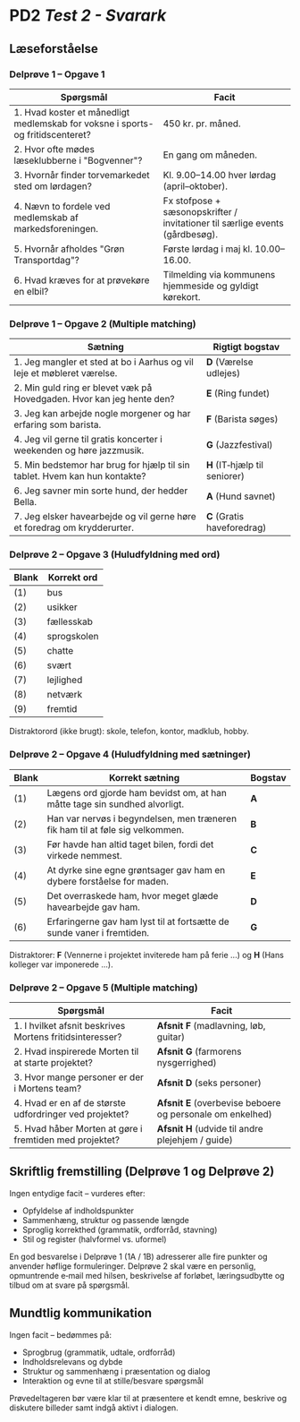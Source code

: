 # PD2 _Test 2 - Svarark_

## Læseforståelse

### Delprøve 1 – Opgave 1

| Spørgsmål | Facit |
|---|---|
| 1. Hvad koster et månedligt medlemskab for voksne i sports- og fritidscenteret? | 450 kr. pr. måned. |
| 2. Hvor ofte mødes læseklubberne i "Bogvenner"? | En gang om måneden. |
| 3. Hvornår finder torvemarkedet sted om lørdagen? | Kl. 9.00–14.00 hver lørdag (april–oktober). |
| 4. Nævn to fordele ved medlemskab af markedsforeningen. | Fx stofpose + sæsonopskrifter / invitationer til særlige events (gårdbesøg). |
| 5. Hvornår afholdes "Grøn Transportdag"? | Første lørdag i maj kl. 10.00–16.00. |
| 6. Hvad kræves for at prøvekøre en elbil? | Tilmelding via kommunens hjemmeside og gyldigt kørekort. |

<div class="spacer"></div>

### Delprøve 1 – Opgave 2 (Multiple matching)

| Sætning | Rigtigt bogstav |
|---|---|
| 1. Jeg mangler et sted at bo i Aarhus og vil leje et møbleret værelse. | **D** (Værelse udlejes) |
| 2. Min guld ring er blevet væk på Hovedgaden. Hvor kan jeg hente den? | **E** (Ring fundet) |
| 3. Jeg kan arbejde nogle morgener og har erfaring som barista. | **F** (Barista søges) |
| 4. Jeg vil gerne til gratis koncerter i weekenden og høre jazzmusik. | **G** (Jazzfestival) |
| 5. Min bedstemor har brug for hjælp til sin tablet. Hvem kan hun kontakte? | **H** (IT‑hjælp til seniorer) |
| 6. Jeg savner min sorte hund, der hedder Bella. | **A** (Hund savnet) |
| 7. Jeg elsker havearbejde og vil gerne høre et foredrag om krydderurter. | **C** (Gratis haveforedrag) |

<div class="page-break"></div>

### Delprøve 2 – Opgave 3 (Huludfyldning med ord)

| Blank | Korrekt ord |
|---|---|
| (1) | bus |
| (2) | usikker |
| (3) | fællesskab |
| (4) | sprogskolen |
| (5) | chatte |
| (6) | svært |
| (7) | lejlighed |
| (8) | netværk |
| (9) | fremtid |

Distraktorord (ikke brugt): skole, telefon, kontor, madklub, hobby.

<div class="spacer"></div>

### Delprøve 2 – Opgave 4 (Huludfyldning med sætninger)

| Blank | Korrekt sætning | Bogstav |
|---|---|---|
| (1) | Lægens ord gjorde ham bevidst om, at han måtte tage sin sundhed alvorligt. | **A** |
| (2) | Han var nervøs i begyndelsen, men træneren fik ham til at føle sig velkommen. | **B** |
| (3) | Før havde han altid taget bilen, fordi det virkede nemmest. | **C** |
| (4) | At dyrke sine egne grøntsager gav ham en dybere forståelse for maden. | **E** |
| (5) | Det overraskede ham, hvor meget glæde havearbejde gav ham. | **D** |
| (6) | Erfaringerne gav ham lyst til at fortsætte de sunde vaner i fremtiden. | **G** |

Distraktorer: **F** (Vennerne i projektet inviterede ham på ferie ...) og **H** (Hans kolleger var imponerede ...).

<div class="page-break"></div>

### Delprøve 2 – Opgave 5 (Multiple matching)

| Spørgsmål | Facit |
|---|---|
| 1. I hvilket afsnit beskrives Mortens fritidsinteresser? | **Afsnit F** (madlavning, løb, guitar) |
| 2. Hvad inspirerede Morten til at starte projektet? | **Afsnit G** (farmorens nysgerrighed) |
| 3. Hvor mange personer er der i Mortens team? | **Afsnit D** (seks personer) |
| 4. Hvad er en af de største udfordringer ved projektet? | **Afsnit E** (overbevise beboere og personale om enkelhed) |
| 5. Hvad håber Morten at gøre i fremtiden med projektet? | **Afsnit H** (udvide til andre plejehjem / guide) |

<div class="spacer"></div>

## Skriftlig fremstilling (Delprøve 1 og Delprøve 2)

Ingen entydige facit – vurderes efter:

- Opfyldelse af indholdspunkter
- Sammenhæng, struktur og passende længde
- Sproglig korrekthed (grammatik, ordforråd, stavning)
- Stil og register (halvformel vs. uformel)

En god besvarelse i Delprøve 1 (1A / 1B) adresserer alle fire punkter og anvender høflige formuleringer. Delprøve 2 skal være en personlig, opmuntrende e‑mail med hilsen, beskrivelse af forløbet, læringsudbytte og tilbud om at svare på spørgsmål.

<div class="spacer"></div>

## Mundtlig kommunikation

Ingen facit – bedømmes på:

- Sprogbrug (grammatik, udtale, ordforråd)
- Indholdsrelevans og dybde
- Struktur og sammenhæng i præsentation og dialog
- Interaktion og evne til at stille/besvare spørgsmål

Prøvedeltageren bør være klar til at præsentere et kendt emne, beskrive og diskutere billeder samt indgå aktivt i dialogen.
